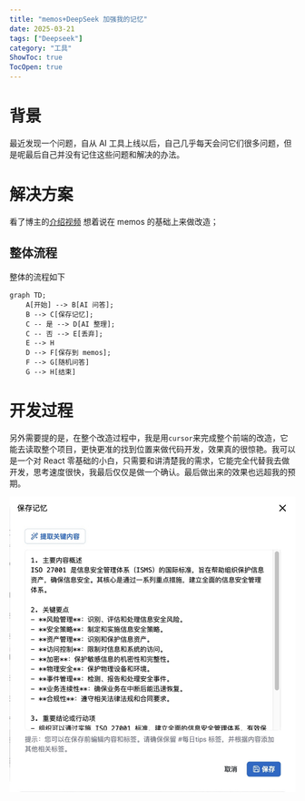 ```yaml
---
title: "memos+DeepSeek 加强我的记忆"
date: 2025-03-21
tags: ["Deepseek"]
category: "工具"
ShowToc: true
TocOpen: true
---
```

# 背景
最近发现一个问题，自从 AI 工具上线以后，自己几乎每天会问它们很多问题，但是呢最后自己并没有记住这些问题和解决的办法。

# 解决方案
看了博主的[介绍视频](https://www.bilibili.com/video/BV1Au4y147Nn?spm_id_from=333.788.videopod.sections) 想着说在 memos 的基础上来做改造；

## 整体流程
整体的流程如下

```mermaid
graph TD;
    A[开始] --> B[AI 问答];
    B --> C[保存记忆];
    C -- 是 --> D[AI 整理];
    C -- 否 --> E[丢弃];
    E --> H
    D --> F[保存到 memos];
    F --> G[随机问答]
    G --> H[结束]

```

# 开发过程
另外需要提的是，在整个改造过程中，我是用`cursor`来完成整个前端的改造，它能去读取整个项目，更快更准的找到位置来做代码开发，效果真的很惊艳。我可以是一个对 React 零基础的小白，只需要和讲清楚我的需求，它能完全代替我去做开发，思考速度很快，我最后仅仅是做一个确认。最后做出来的效果也远超我的预期。

![](./images/image.png)
